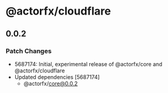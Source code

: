 # @actorfx/cloudflare

## 0.0.2

### Patch Changes

- 5687174: Initial, experimental release of @actorfx/core and @actorfx/cloudflare
- Updated dependencies [5687174]
  - @actorfx/core@0.0.2
